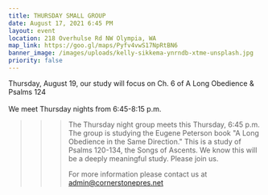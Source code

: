 ```yaml
---
title: THURSDAY SMALL GROUP
date: August 17, 2021 6:45 PM
layout: event
location: 218 Overhulse Rd NW Olympia, WA
map_link: https://goo.gl/maps/Pyfv4vwS17NpRtBN6
banner_image: /images/uploads/kelly-sikkema-ynrndb-xtme-unsplash.jpg
priority: false
---
```

Thursday, August 19, our study will focus on Ch. 6 of A Long Obedience & Psalms 124\
\
We meet Thursday nights from 6:45-8:15 p.m.

> > > The Thursday night group meets this Thursday, 6:45 p.m. The group is studying the Eugene Peterson book "A Long Obedience in the Same Direction." This is a study of Psalms 120-134, the Songs of Ascents. We know this will be a deeply meaningful study. Please join us.
> > >
> > > For more information please contact us at admin@cornerstonepres.net